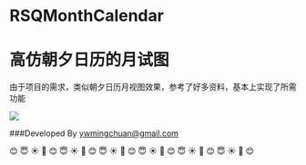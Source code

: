 # RSQMonthCalendar
<h1>高仿朝夕日历的月试图</h1>
由于项目的需求，类似朝夕日历月视图效果，参考了好多资料，基本上实现了所需功能

![](https://github.com/senlinxuefeng/RSQMonthCalendar/raw/master/picture/monthcalendar.gif)<br>

###Developed By ywmingchuan@gmail.com


:blush:  :innocent:  :sunny:  :sunflower:  :blush:  :innocent:  :sunny:  :sunflower:  :blush:  :innocent:  :sunny:  :sunflower:  :blush:  :innocent:  :sunny:  :sunflower:  :blush:  :innocent:  :sunny:  :sunflower:  :blush:  :innocent:  :sunny:  :sunflower:  :blush: 
